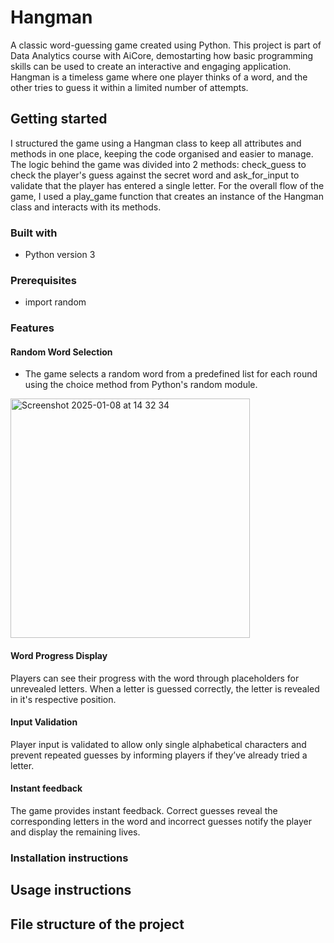 # Hangman
A classic word-guessing game created using Python. This project is part of Data Analytics course with AiCore, demostarting how basic programming skills can be used to create an interactive and engaging application. Hangman is a timeless game where one player thinks of a word, and the other tries to guess it within a limited number of attempts.

## Getting started
I structured the game using a Hangman class to keep all attributes and methods in one place, keeping the code organised and easier to manage. The logic behind the game was divided into 2 methods: check_guess to check the player's guess against the secret word and ask_for_input to validate that the player has entered a single letter. For the overall flow of the game, I used a play_game function that creates an instance of the Hangman class and interacts with its methods. 

### Built with 
- Python version 3

### Prerequisites
- import random 

### Features 
#### Random Word Selection
- The game selects a random word from a predefined list for each round using the choice method from Python's random module.
<img width="383" alt="Screenshot 2025-01-08 at 14 32 34" src="https://github.com/user-attachments/assets/21b624c3-5952-474d-b07b-aeaf7c4c19cd" />


#### Word Progress Display
Players can see their progress with the word through placeholders for unrevealed letters. When a letter is guessed correctly, the letter is revealed in it's respective position.

#### Input Validation 
Player input is validated to allow only single alphabetical characters and prevent repeated guesses by informing players if they’ve already tried a letter.

#### Instant feedback 
The game provides instant feedback. Correct guesses reveal the corresponding letters in the word and incorrect guesses notify the player and display the remaining lives. 

### Installation instructions

## Usage instructions

## File structure of the project
